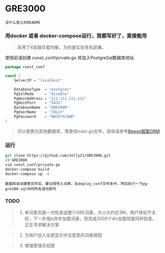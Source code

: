 # GRE3000

`没什么意义的README`

### 用docker 或者 docker-compose运行，我都写好了，直接能用

> 采用了4容器负载均衡，为的是实验多机部署。

使用前请创建 const_conf/private.go 并加入PostgreSql数据库地址

```Go
package const_conf

const (
	ServerIP = "localhost"

	DatabaseType  = "postgres"
	PgSslMode     = "disable"
	PgHostAddress = "111.111.111.111"
	PgHostPort    = "5432"
	DatabaseName  = "GRE3000"
	PgUserName    = "JOLLY"
	PgPassword    = "HW(D*H(AWD"
)

```

> 可以更换为其他数据库，需更改main.go文件，具体请参考[Beego框架ORM](https://beego.me/docs/mvc/model/overview.md)

### 运行

```bash
git clone https://github.com/Jolly23/GRE3000.git
cd GRE3000
vim const_conf/private.go
docker-compose build
docker-compose up -d
```

`数据库自动建表完毕后，要记得导入词表，在deploy_conf文件夹中，然后执行一下pg-gre300.sql中的所有语句即可`

### TODO
> 1. 单词表页面一次性发送整个GRE词表，大小大约在3M，用户体验不太好，下一步用js异步加载词表，但完成3000个div加载性能同样较差，正在寻求解决方案

> 2. 为用户加入全部显示中文意思的词表按钮

> 3. 增强管理员视图